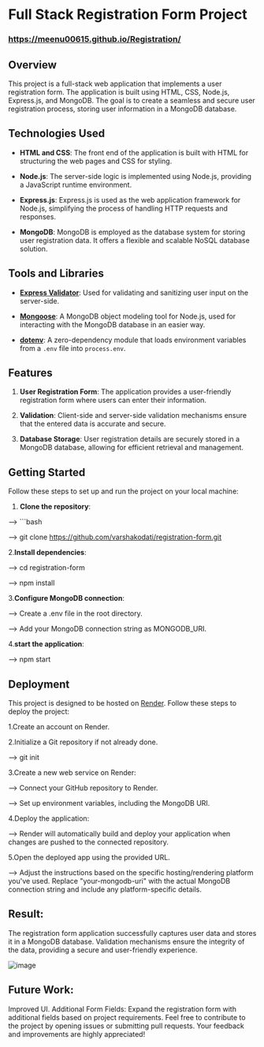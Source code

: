 # Full Stack Registration Form Project 
   ### https://meenu00615.github.io/Registration/

## Overview

This project is a full-stack web application that implements a user registration form. The application is built using HTML, CSS, Node.js, Express.js, and MongoDB. The goal is to create a seamless and secure user registration process, storing user information in a MongoDB database.

## Technologies Used

- **HTML and CSS**: The front end of the application is built with HTML for structuring the web pages and CSS for styling.

- **Node.js**: The server-side logic is implemented using Node.js, providing a JavaScript runtime environment.

- **Express.js**: Express.js is used as the web application framework for Node.js, simplifying the process of handling HTTP requests and responses.

- **MongoDB**: MongoDB is employed as the database system for storing user registration data. It offers a flexible and scalable NoSQL database solution.

## Tools and Libraries

- **[Express Validator](https://express-validator.github.io/docs/)**: Used for validating and sanitizing user input on the server-side.

- **[Mongoose](https://mongoosejs.com/)**: A MongoDB object modeling tool for Node.js, used for interacting with the MongoDB database in an easier way.

- **[dotenv](https://www.npmjs.com/package/dotenv)**: A zero-dependency module that loads environment variables from a `.env` file into `process.env`.

## Features

1. **User Registration Form**: The application provides a user-friendly registration form where users can enter their information.

2. **Validation**: Client-side and server-side validation mechanisms ensure that the entered data is accurate and secure.

3. **Database Storage**: User registration details are securely stored in a MongoDB database, allowing for efficient retrieval and management.

## Getting Started

Follow these steps to set up and run the project on your local machine:

1. **Clone the repository**:
   
 -->  ```bash
   
 --> git clone https://github.com/varshakodati/registration-form.git
   
2.**Install dependencies**: 

 --> cd registration-form
   
 --> npm install

3.**Configure MongoDB connection**:

 --> Create a .env file in the root directory.

 --> Add your MongoDB connection string as MONGODB_URI.

4.**start the application**:

 --> npm start

## Deployment

This project is designed to be hosted on [Render](https://render.com/). Follow these steps to deploy the project:

1.Create an account on Render.

2.Initialize a Git repository if not already done.

--> git init

3.Create a new web service on Render:

--> Connect your GitHub repository to Render.

--> Set up environment variables, including the MongoDB URI.

4.Deploy the application:

--> Render will automatically build and deploy your application when changes are pushed to the connected repository.

5.Open the deployed app using the provided URL.

--> Adjust the instructions based on the specific hosting/rendering platform you've used. Replace "your-mongodb-uri" with the actual MongoDB connection string and include any platform-specific details.


## Result:

The registration form application successfully captures user data and stores it in a MongoDB database. Validation mechanisms ensure the integrity of the data, providing a secure and user-friendly experience.

![image](https://github.com/user-attachments/assets/2703d809-ab7b-4cfd-a548-db559b4fa721)


## Future Work:
Improved UI.
Additional Form Fields: Expand the registration form with additional fields based on project requirements.
Feel free to contribute to the project by opening issues or submitting pull requests. Your feedback and improvements are highly appreciated!
